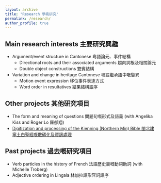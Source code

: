 ```yaml
---
layout: archive
title: "Research 學術研究"
permalink: /research/
author_profile: true
---
```


## Main research interests 主要研究興趣

* Argument/event structure in Cantonese 粵語論元、事件結構
  * Directional roots and their associated arguments 趨向詞根及相關論元
  * Double object constructions 雙賓結構
* Variation and change in heritage Cantonese 粵語繼承語中嘅變異
  * Motion event expression 移位事件表達方式
  * Word order in resultatives 結果結構語序

## Other projects 其他研究項目

* The form and meaning of questions 問題句嘅形式及語義 (with Angelika Kiss and Roger Lo 羅郁翔)
* [Digitization and processing of the Kienning (Northern Min) Bible 閩北建寧土白聖經嘅數碼化及資訊處理](https://github.com/justinrleung/kienning-bible)

## Past projects 過去嘅研究項目

* Verb particles in the history of French 法語歷史裏嘅動詞助詞 (with Michelle Troberg)
* Adjective ordering in Lingala 林加拉語形容詞語序

